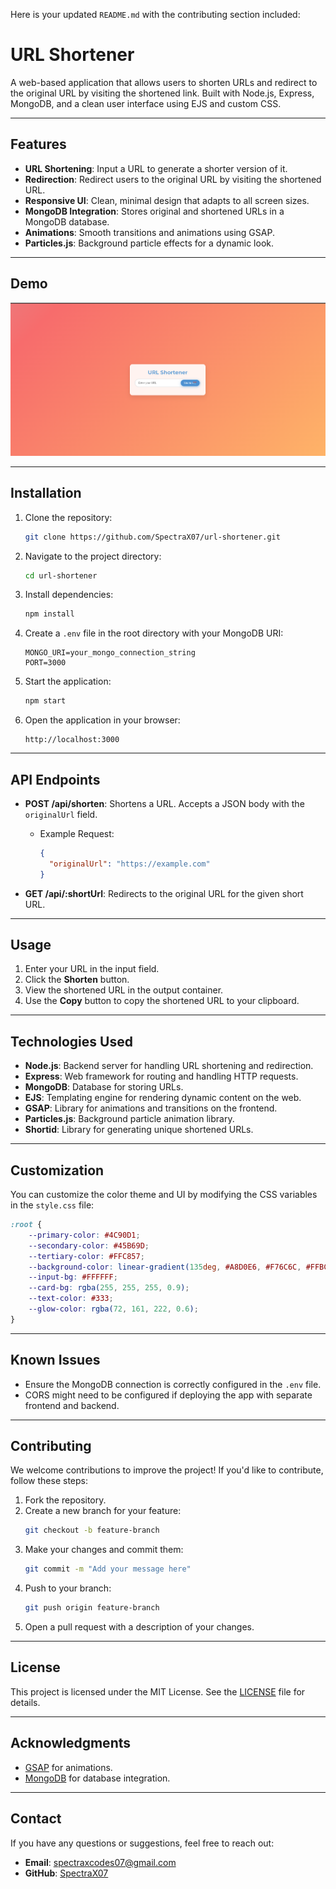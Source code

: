 Here is your updated `README.md` with the contributing section included:

# URL Shortener

A web-based application that allows users to shorten URLs and redirect to the original URL by visiting the shortened link. Built with Node.js, Express, MongoDB, and a clean user interface using EJS and custom CSS.

---

## Features

- **URL Shortening**: Input a URL to generate a shorter version of it.
- **Redirection**: Redirect users to the original URL by visiting the shortened URL.
- **Responsive UI**: Clean, minimal design that adapts to all screen sizes.
- **MongoDB Integration**: Stores original and shortened URLs in a MongoDB database.
- **Animations**: Smooth transitions and animations using GSAP.
- **Particles.js**: Background particle effects for a dynamic look.

---

## Demo

![URL Shortener Demo](image.png)

---

## Installation

1. Clone the repository:
   ```bash
   git clone https://github.com/SpectraX07/url-shortener.git
   ```

2. Navigate to the project directory:
   ```bash
   cd url-shortener
   ```

3. Install dependencies:
   ```bash
   npm install
   ```

4. Create a `.env` file in the root directory with your MongoDB URI:
   ```
   MONGO_URI=your_mongo_connection_string
   PORT=3000
   ```

5. Start the application:
   ```bash
   npm start
   ```

6. Open the application in your browser:
   ```
   http://localhost:3000
   ```

---

## API Endpoints

- **POST /api/shorten**: Shortens a URL. Accepts a JSON body with the `originalUrl` field.
  - Example Request:
    ```json
    {
      "originalUrl": "https://example.com"
    }
    ```

- **GET /api/:shortUrl**: Redirects to the original URL for the given short URL.

---

## Usage

1. Enter your URL in the input field.
2. Click the **Shorten** button.
3. View the shortened URL in the output container.
4. Use the **Copy** button to copy the shortened URL to your clipboard.

---

## Technologies Used

- **Node.js**: Backend server for handling URL shortening and redirection.
- **Express**: Web framework for routing and handling HTTP requests.
- **MongoDB**: Database for storing URLs.
- **EJS**: Templating engine for rendering dynamic content on the web.
- **GSAP**: Library for animations and transitions on the frontend.
- **Particles.js**: Background particle animation library.
- **Shortid**: Library for generating unique shortened URLs.

---

## Customization

You can customize the color theme and UI by modifying the CSS variables in the `style.css` file:

```css
:root {
    --primary-color: #4C90D1;
    --secondary-color: #45B69D;
    --tertiary-color: #FFC857;
    --background-color: linear-gradient(135deg, #A8D0E6, #F76C6C, #FFBC67, #A8E6CF);
    --input-bg: #FFFFFF;
    --card-bg: rgba(255, 255, 255, 0.9);
    --text-color: #333;
    --glow-color: rgba(72, 161, 222, 0.6);
}
```

---

## Known Issues

- Ensure the MongoDB connection is correctly configured in the `.env` file.
- CORS might need to be configured if deploying the app with separate frontend and backend.

---

## Contributing

We welcome contributions to improve the project! If you'd like to contribute, follow these steps:

1. Fork the repository.
2. Create a new branch for your feature:
   ```bash
   git checkout -b feature-branch
   ```
3. Make your changes and commit them:
   ```bash
   git commit -m "Add your message here"
   ```
4. Push to your branch:
   ```bash
   git push origin feature-branch
   ```
5. Open a pull request with a description of your changes.

---

## License

This project is licensed under the MIT License. See the [LICENSE](LICENSE) file for details.

---

## Acknowledgments

- [GSAP](https://greensock.com/gsap/) for animations.
- [MongoDB](https://www.mongodb.com/) for database integration.

---

## Contact

If you have any questions or suggestions, feel free to reach out:

- **Email**: spectraxcodes07@gmail.com
- **GitHub**: [SpectraX07](https://github.com/SpectraX07)
```